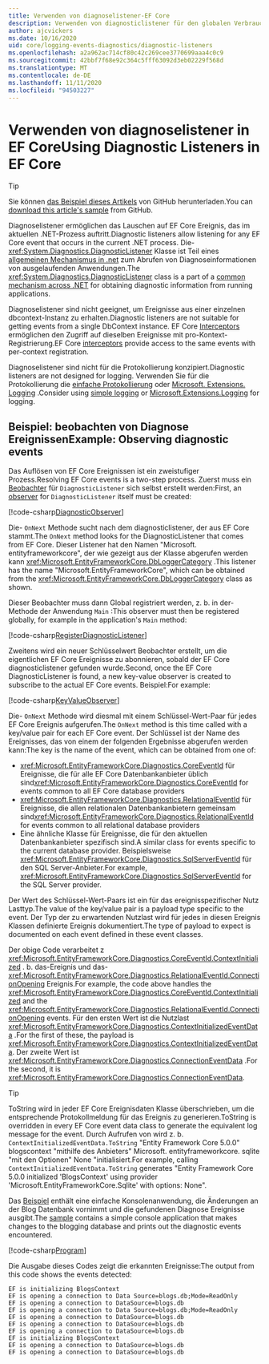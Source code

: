 ```yaml
---
title: Verwenden von diagnoselistener-EF Core
description: Verwenden von diagnosticlistener für den globalen Verbrauch von EF Core Diagnostics
author: ajcvickers
ms.date: 10/16/2020
uid: core/logging-events-diagnostics/diagnostic-listeners
ms.openlocfilehash: a2a962ac714cf80c42c269cee3770699aaa4c0c9
ms.sourcegitcommit: 42bbf7f68e92c364c5fff63092d3eb02229f568d
ms.translationtype: MT
ms.contentlocale: de-DE
ms.lasthandoff: 11/11/2020
ms.locfileid: "94503227"
---
```

# <a name="using-diagnostic-listeners-in-ef-core"></a><span data-ttu-id="f5434-103">Verwenden von diagnoselistener in EF Core</span><span class="sxs-lookup"><span data-stu-id="f5434-103">Using Diagnostic Listeners in EF Core</span></span>

> [!TIP]  
> <span data-ttu-id="f5434-104">Sie können [das Beispiel dieses Artikels](https://github.com/dotnet/EntityFramework.Docs/tree/master/samples/core/Miscellaneous/DiagnosticListeners) von GitHub herunterladen.</span><span class="sxs-lookup"><span data-stu-id="f5434-104">You can [download this article's sample](https://github.com/dotnet/EntityFramework.Docs/tree/master/samples/core/Miscellaneous/DiagnosticListeners) from GitHub.</span></span>

<span data-ttu-id="f5434-105">Diagnoselistener ermöglichen das Lauschen auf EF Core Ereignis, das im aktuellen .NET-Prozess auftritt.</span><span class="sxs-lookup"><span data-stu-id="f5434-105">Diagnostic listeners allow listening for any EF Core event that occurs in the current .NET process.</span></span> <span data-ttu-id="f5434-106">Die- <xref:System.Diagnostics.DiagnosticListener> Klasse ist Teil eines [allgemeinen Mechanismus in .net](https://github.com/dotnet/runtime/blob/master/src/libraries/System.Diagnostics.DiagnosticSource/src/DiagnosticSourceUsersGuide.md) zum Abrufen von Diagnoseinformationen von ausgelaufenden Anwendungen.</span><span class="sxs-lookup"><span data-stu-id="f5434-106">The <xref:System.Diagnostics.DiagnosticListener> class is a part of a [common mechanism across .NET](https://github.com/dotnet/runtime/blob/master/src/libraries/System.Diagnostics.DiagnosticSource/src/DiagnosticSourceUsersGuide.md) for obtaining diagnostic information from running applications.</span></span>

<span data-ttu-id="f5434-107">Diagnoselistener sind nicht geeignet, um Ereignisse aus einer einzelnen dbcontext-Instanz zu erhalten.</span><span class="sxs-lookup"><span data-stu-id="f5434-107">Diagnostic listeners are not suitable for getting events from a single DbContext instance.</span></span> <span data-ttu-id="f5434-108">EF Core [Interceptors](xref:core/logging-events-diagnostics/interceptors) ermöglichen den Zugriff auf dieselben Ereignisse mit pro-Kontext-Registrierung.</span><span class="sxs-lookup"><span data-stu-id="f5434-108">EF Core [interceptors](xref:core/logging-events-diagnostics/interceptors) provide access to the same events with per-context registration.</span></span>

<span data-ttu-id="f5434-109">Diagnoselistener sind nicht für die Protokollierung konzipiert.</span><span class="sxs-lookup"><span data-stu-id="f5434-109">Diagnostic listeners are not designed for logging.</span></span> <span data-ttu-id="f5434-110">Verwenden Sie für die Protokollierung die [einfache Protokollierung](xref:core/logging-events-diagnostics/simple-logging) oder [Microsoft. Extensions. Logging](xref:core/logging-events-diagnostics/extensions-logging) .</span><span class="sxs-lookup"><span data-stu-id="f5434-110">Consider using [simple logging](xref:core/logging-events-diagnostics/simple-logging) or [Microsoft.Extensions.Logging](xref:core/logging-events-diagnostics/extensions-logging) for logging.</span></span>

## <a name="example-observing-diagnostic-events"></a><span data-ttu-id="f5434-111">Beispiel: beobachten von Diagnose Ereignissen</span><span class="sxs-lookup"><span data-stu-id="f5434-111">Example: Observing diagnostic events</span></span>

<span data-ttu-id="f5434-112">Das Auflösen von EF Core Ereignissen ist ein zweistufiger Prozess.</span><span class="sxs-lookup"><span data-stu-id="f5434-112">Resolving EF Core events is a two-step process.</span></span> <span data-ttu-id="f5434-113">Zuerst muss ein [Beobachter](/dotnet/standard/events/observer-design-pattern) für `DiagnosticListener` sich selbst erstellt werden:</span><span class="sxs-lookup"><span data-stu-id="f5434-113">First, an [observer](/dotnet/standard/events/observer-design-pattern) for `DiagnosticListener` itself must be created:</span></span>

<!--
public class DiagnosticObserver : IObserver<DiagnosticListener>
{
    public void OnCompleted() 
        => throw new NotImplementedException();
    
    public void OnError(Exception error) 
        => throw new NotImplementedException();

    public void OnNext(DiagnosticListener value)
    {
        if (value.Name == DbLoggerCategory.Name) // "Microsoft.EntityFrameworkCore"
        {
            value.Subscribe(new KeyValueObserver());
        }
    }
}
-->
[!code-csharp[DiagnosticObserver](../../../samples/core/Miscellaneous/DiagnosticListeners/Program.cs?name=DiagnosticObserver)]

<span data-ttu-id="f5434-114">Die- `OnNext` Methode sucht nach dem diagnosticlistener, der aus EF Core stammt.</span><span class="sxs-lookup"><span data-stu-id="f5434-114">The `OnNext` method looks for the DiagnosticListener that comes from EF Core.</span></span> <span data-ttu-id="f5434-115">Dieser Listener hat den Namen "Microsoft. entityframeworkcore", der wie gezeigt aus der Klasse abgerufen werden kann <xref:Microsoft.EntityFrameworkCore.DbLoggerCategory> .</span><span class="sxs-lookup"><span data-stu-id="f5434-115">This listener has the name "Microsoft.EntityFrameworkCore", which can be obtained from the <xref:Microsoft.EntityFrameworkCore.DbLoggerCategory> class as shown.</span></span>

<span data-ttu-id="f5434-116">Dieser Beobachter muss dann Global registriert werden, z. b. in der-Methode der Anwendung `Main` :</span><span class="sxs-lookup"><span data-stu-id="f5434-116">This observer must then be registered globally, for example in the application's `Main` method:</span></span>

<!--
        DiagnosticListener.AllListeners.Subscribe(new DiagnosticObserver());
-->
[!code-csharp[RegisterDiagnosticListener](../../../samples/core/Miscellaneous/DiagnosticListeners/Program.cs?name=RegisterDiagnosticListener)]

<span data-ttu-id="f5434-117">Zweitens wird ein neuer Schlüsselwert Beobachter erstellt, um die eigentlichen EF Core Ereignisse zu abonnieren, sobald der EF Core diagnosticlistener gefunden wurde.</span><span class="sxs-lookup"><span data-stu-id="f5434-117">Second, once the EF Core DiagnosticListener is found, a new key-value observer is created to subscribe to the actual EF Core events.</span></span> <span data-ttu-id="f5434-118">Beispiel:</span><span class="sxs-lookup"><span data-stu-id="f5434-118">For example:</span></span>

<!--
public class KeyValueObserver : IObserver<KeyValuePair<string, object>>
{
    public void OnCompleted() 
        => throw new NotImplementedException();
    
    public void OnError(Exception error) 
        => throw new NotImplementedException();

    public void OnNext(KeyValuePair<string, object> value)
    {
        if (value.Key == CoreEventId.ContextInitialized.Name)
        {
            var payload = (ContextInitializedEventData)value.Value;
            Console.WriteLine($"EF is initializing {payload.Context.GetType().Name} ");
        }

        if (value.Key == RelationalEventId.ConnectionOpening.Name)
        {
            var payload = (ConnectionEventData)value.Value;
            Console.WriteLine($"EF is opening a connection to {payload.Connection.ConnectionString} ");
        }
    }
}
-->
[!code-csharp[KeyValueObserver](../../../samples/core/Miscellaneous/DiagnosticListeners/Program.cs?name=KeyValueObserver)]

<span data-ttu-id="f5434-119">Die- `OnNext` Methode wird diesmal mit einem Schlüssel-Wert-Paar für jedes EF Core Ereignis aufgerufen.</span><span class="sxs-lookup"><span data-stu-id="f5434-119">The `OnNext` method is this time called with a key/value pair for each EF Core event.</span></span> <span data-ttu-id="f5434-120">Der Schlüssel ist der Name des Ereignisses, das von einem der folgenden Ergebnisse abgerufen werden kann:</span><span class="sxs-lookup"><span data-stu-id="f5434-120">The key is the name of the event, which can be obtained from one of:</span></span>

* <span data-ttu-id="f5434-121"><xref:Microsoft.EntityFrameworkCore.Diagnostics.CoreEventId> für Ereignisse, die für alle EF Core Datenbankanbieter üblich sind</span><span class="sxs-lookup"><span data-stu-id="f5434-121"><xref:Microsoft.EntityFrameworkCore.Diagnostics.CoreEventId> for events common to all EF Core database providers</span></span>
* <span data-ttu-id="f5434-122"><xref:Microsoft.EntityFrameworkCore.Diagnostics.RelationalEventId> für Ereignisse, die allen relationalen Datenbankanbietern gemeinsam sind</span><span class="sxs-lookup"><span data-stu-id="f5434-122"><xref:Microsoft.EntityFrameworkCore.Diagnostics.RelationalEventId> for events common to all relational database providers</span></span>
* <span data-ttu-id="f5434-123">Eine ähnliche Klasse für Ereignisse, die für den aktuellen Datenbankanbieter spezifisch sind.</span><span class="sxs-lookup"><span data-stu-id="f5434-123">A similar class for events specific to the current database provider.</span></span> <span data-ttu-id="f5434-124">Beispielsweise <xref:Microsoft.EntityFrameworkCore.Diagnostics.SqlServerEventId> für den SQL Server-Anbieter.</span><span class="sxs-lookup"><span data-stu-id="f5434-124">For example, <xref:Microsoft.EntityFrameworkCore.Diagnostics.SqlServerEventId> for the SQL Server provider.</span></span>

<span data-ttu-id="f5434-125">Der Wert des Schlüssel-Wert-Paars ist ein für das ereignisspezifischer Nutz Lasttyp.</span><span class="sxs-lookup"><span data-stu-id="f5434-125">The value of the key/value pair is a payload type specific to the event.</span></span> <span data-ttu-id="f5434-126">Der Typ der zu erwartenden Nutzlast wird für jedes in diesen Ereignis Klassen definierte Ereignis dokumentiert.</span><span class="sxs-lookup"><span data-stu-id="f5434-126">The type of payload to expect is documented on each event defined in these event classes.</span></span>

<span data-ttu-id="f5434-127">Der obige Code verarbeitet z <xref:Microsoft.EntityFrameworkCore.Diagnostics.CoreEventId.ContextInitialized> . b. das-Ereignis und das- <xref:Microsoft.EntityFrameworkCore.Diagnostics.RelationalEventId.ConnectionOpening> Ereignis.</span><span class="sxs-lookup"><span data-stu-id="f5434-127">For example, the code above handles the <xref:Microsoft.EntityFrameworkCore.Diagnostics.CoreEventId.ContextInitialized> and the <xref:Microsoft.EntityFrameworkCore.Diagnostics.RelationalEventId.ConnectionOpening> events.</span></span> <span data-ttu-id="f5434-128">Für den ersten Wert ist die Nutzlast <xref:Microsoft.EntityFrameworkCore.Diagnostics.ContextInitializedEventData> .</span><span class="sxs-lookup"><span data-stu-id="f5434-128">For the first of these, the payload is <xref:Microsoft.EntityFrameworkCore.Diagnostics.ContextInitializedEventData>.</span></span> <span data-ttu-id="f5434-129">Der zweite Wert ist <xref:Microsoft.EntityFrameworkCore.Diagnostics.ConnectionEventData> .</span><span class="sxs-lookup"><span data-stu-id="f5434-129">For the second, it is <xref:Microsoft.EntityFrameworkCore.Diagnostics.ConnectionEventData>.</span></span>

> [!TIP]
> <span data-ttu-id="f5434-130">ToString wird in jeder EF Core Ereignisdaten Klasse überschrieben, um die entsprechende Protokollmeldung für das Ereignis zu generieren.</span><span class="sxs-lookup"><span data-stu-id="f5434-130">ToString is overridden in every EF Core event data class to generate the equivalent log message for the event.</span></span> <span data-ttu-id="f5434-131">Durch Aufrufen von wird z. b. `ContextInitializedEventData.ToString` "Entity Framework Core 5.0.0" blogscontext "mithilfe des Anbieters" Microsoft. entityframeworkcore. sqlite "mit den Optionen" None "initialisiert.</span><span class="sxs-lookup"><span data-stu-id="f5434-131">For example, calling `ContextInitializedEventData.ToString` generates "Entity Framework Core 5.0.0 initialized 'BlogsContext' using provider 'Microsoft.EntityFrameworkCore.Sqlite' with options: None".</span></span>

<span data-ttu-id="f5434-132">Das [Beispiel](https://github.com/dotnet/EntityFramework.Docs/tree/master/samples/core/Miscellaneous/DiagnosticListeners) enthält eine einfache Konsolenanwendung, die Änderungen an der Blog Datenbank vornimmt und die gefundenen Diagnose Ereignisse ausgibt.</span><span class="sxs-lookup"><span data-stu-id="f5434-132">The [sample](https://github.com/dotnet/EntityFramework.Docs/tree/master/samples/core/Miscellaneous/DiagnosticListeners) contains a simple console application that makes changes to the blogging database and prints out the diagnostic events encountered.</span></span>

<!--
    public static void Main()
    {
        #region RegisterDiagnosticListener
        DiagnosticListener.AllListeners.Subscribe(new DiagnosticObserver());
        #endregion
        
        using (var context = new BlogsContext())
        {
            context.Database.EnsureDeleted();
            context.Database.EnsureCreated();
            
            context.Add(
                new Blog
                {
                    Name = "EF Blog",
                    Posts =
                    {
                        new Post { Title = "EF Core 3.1!" },
                        new Post { Title = "EF Core 5.0!" }
                    }
                });

            context.SaveChanges();
        }

        using (var context = new BlogsContext())
        {
            var blog = context.Blogs.Include(e => e.Posts).Single();

            blog.Name = "EF Core Blog";
            context.Remove(blog.Posts.First());
            blog.Posts.Add(new Post { Title = "EF Core 6.0!" });

            context.SaveChanges();
        }
        #endregion
    }
-->
[!code-csharp[Program](../../../samples/core/Miscellaneous/DiagnosticListeners/Program.cs?name=Program)]

<span data-ttu-id="f5434-133">Die Ausgabe dieses Codes zeigt die erkannten Ereignisse:</span><span class="sxs-lookup"><span data-stu-id="f5434-133">The output from this code shows the events detected:</span></span>

```output
EF is initializing BlogsContext
EF is opening a connection to Data Source=blogs.db;Mode=ReadOnly
EF is opening a connection to DataSource=blogs.db
EF is opening a connection to Data Source=blogs.db;Mode=ReadOnly
EF is opening a connection to DataSource=blogs.db
EF is opening a connection to DataSource=blogs.db
EF is opening a connection to DataSource=blogs.db
EF is initializing BlogsContext
EF is opening a connection to DataSource=blogs.db
EF is opening a connection to DataSource=blogs.db
```
